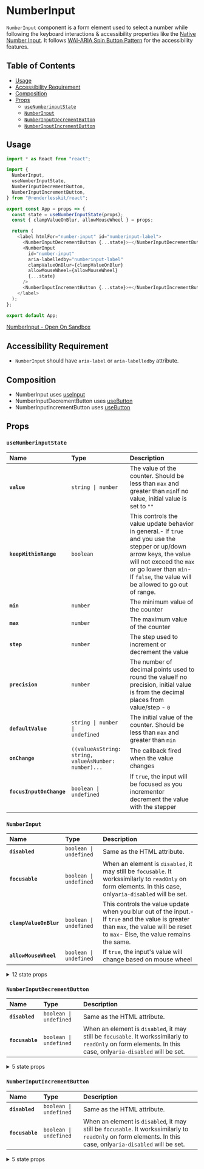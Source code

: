 # NumberInput

`NumberInput` component is a form element used to select a number while
following the keyboard interactions & accessibility properties like the
[Native Number Input](https://developer.mozilla.org/en-US/docs/Web/HTML/Element/input/number).
It follows
[WAI-ARIA Spin Button Pattern](https://www.w3.org/TR/wai-aria-practices-1.2/#spinbutton)
for the accessibility features.

## Table of Contents

- [Usage](#usage)
- [Accessibility Requirement](#accessibility-requirement)
- [Composition](#composition)
- [Props](#props)
  - [`useNumberinputState`](#usenumberinputstate)
  - [`NumberInput`](#numberinput)
  - [`NumberInputDecrementButton`](#numberinputdecrementbutton)
  - [`NumberInputIncrementButton`](#numberinputincrementbutton)

## Usage

```js
import * as React from "react";

import {
  NumberInput,
  useNumberInputState,
  NumberInputDecrementButton,
  NumberInputIncrementButton,
} from "@renderlesskit/react";

export const App = props => {
  const state = useNumberInputState(props);
  const { clampValueOnBlur, allowMouseWheel } = props;

  return (
    <label htmlFor="number-input" id="numberinput-label">
      <NumberInputDecrementButton {...state}>-</NumberInputDecrementButton>
      <NumberInput
        id="number-input"
        aria-labelledby="numberinput-label"
        clampValueOnBlur={clampValueOnBlur}
        allowMouseWheel={allowMouseWheel}
        {...state}
      />
      <NumberInputIncrementButton {...state}>+</NumberInputIncrementButton>
    </label>
  );
};

export default App;
```

[NumberInput - Open On Sandbox](https://codesandbox.io/s/j0wly)

## Accessibility Requirement

- `NumberInput` should have `aria-label` or `aria-labelledby` attribute.

## Composition

- NumberInput uses [useInput](https://reakit.io/docs/input/)
- NumberInputDecrementButton uses [useButton](https://reakit.io/docs/button)
- NumberInputIncrementButton uses [useButton](https://reakit.io/docs/button)

## Props

### `useNumberinputState`

| Name                     | Type                                                                                                                                              | Description                                                                                                                                                                                                                         |
| :----------------------- | :------------------------------------------------------------------------------------------------------------------------------------------------ | :---------------------------------------------------------------------------------------------------------------------------------------------------------------------------------------------------------------------------------- |
| **`value`**              | <code>string \| number</code>                                                                                                                     | The value of the counter. Should be less than `max` and greater than `min`If no value, initial value is set to `""`                                                                                                                 |
| **`keepWithinRange`**    | <code>boolean</code>                                                                                                                              | This controls the value update behavior in general.- If `true` and you use the stepper or up/down arrow keys, the value will not exceed the `max` or go lower than `min`- If `false`, the value will be allowed to go out of range. |
| **`min`**                | <code>number</code>                                                                                                                               | The minimum value of the counter                                                                                                                                                                                                    |
| **`max`**                | <code>number</code>                                                                                                                               | The maximum value of the counter                                                                                                                                                                                                    |
| **`step`**               | <code>number</code>                                                                                                                               | The step used to increment or decrement the value                                                                                                                                                                                   |
| **`precision`**          | <code>number</code>                                                                                                                               | The number of decimal points used to round the valueIf no precision, initial value is from the decimal places from value/step - `0`                                                                                                 |
| **`defaultValue`**       | <code>string \| number \| undefined</code>                                                                                                        | The initial value of the counter. Should be less than `max` and greater than `min`                                                                                                                                                  |
| **`onChange`**           | <code title="((valueAsString: string, valueAsNumber: number) =&#62; void) \| undefined">((valueAsString: string, valueAsNumber: number)...</code> | The callback fired when the value changes                                                                                                                                                                                           |
| **`focusInputOnChange`** | <code>boolean \| undefined</code>                                                                                                                 | If `true`, the input will be focused as you incrementor decrement the value with the stepper                                                                                                                                        |

### `NumberInput`

| Name                   | Type                              | Description                                                                                                                                                                        |
| :--------------------- | :-------------------------------- | :--------------------------------------------------------------------------------------------------------------------------------------------------------------------------------- |
| **`disabled`**         | <code>boolean \| undefined</code> | Same as the HTML attribute.                                                                                                                                                        |
| **`focusable`**        | <code>boolean \| undefined</code> | When an element is `disabled`, it may still be `focusable`. It workssimilarly to `readOnly` on form elements. In this case, only`aria-disabled` will be set.                       |
| **`clampValueOnBlur`** | <code>boolean \| undefined</code> | This controls the value update when you blur out of the input.- If `true` and the value is greater than `max`, the value will be reset to `max`- Else, the value remains the same. |
| **`allowMouseWheel`**  | <code>boolean \| undefined</code> | If `true`, the input's value will change based on mouse wheel                                                                                                                      |

<details><summary>12 state props</summary>
> These props are returned by the state hook. You can spread them into this component (`{...state}`) or pass them separately. You can also provide these props from your own state logic.

| Name                  | Type                                                | Description                                                                                                                                                                                                                         |
| :-------------------- | :-------------------------------------------------- | :---------------------------------------------------------------------------------------------------------------------------------------------------------------------------------------------------------------------------------- |
| **`keepWithinRange`** | <code>boolean</code>                                | This controls the value update behavior in general.- If `true` and you use the stepper or up/down arrow keys, the value will not exceed the `max` or go lower than `min`- If `false`, the value will be allowed to go out of range. |
| **`value`**           | <code>string \| number</code>                       | The value of the counter. Should be less than `max` and greater than `min`If no value, initial value is set to `""`                                                                                                                 |
| **`min`**             | <code>number</code>                                 | The minimum value of the counter                                                                                                                                                                                                    |
| **`max`**             | <code>number</code>                                 | The maximum value of the counter                                                                                                                                                                                                    |
| **`step`**            | <code>number</code>                                 | The step used to increment or decrement the value                                                                                                                                                                                   |
| **`valueAsNumber`**   | <code>number</code>                                 | The value of the counter in number.                                                                                                                                                                                                 |
| **`isOutOfRange`**    | <code>boolean</code>                                | True, if value is less than `min` & greater than `max`.                                                                                                                                                                             |
| **`inputRef`**        | <code>RefObject&#60;HTMLElement \| null&#62;</code> | The Input Element.                                                                                                                                                                                                                  |
| **`setValue`**        | <code>(next: StringOrNumber) =&#62; void</code>     | Set the value which will be converted to string.                                                                                                                                                                                    |
| **`increment`**       | <code>(step: number) =&#62; void</code>             | Increment the value based on the step                                                                                                                                                                                               |
| **`decrement`**       | <code>(step: number) =&#62; void</code>             | Decrement the value based on the step                                                                                                                                                                                               |
| **`setCastedValue`**  | <code>(value: StringOrNumber) =&#62; void</code>    | Set the casted value based on precision & step.                                                                                                                                                                                     |

</details>

### `NumberInputDecrementButton`

| Name            | Type                              | Description                                                                                                                                                  |
| :-------------- | :-------------------------------- | :----------------------------------------------------------------------------------------------------------------------------------------------------------- |
| **`disabled`**  | <code>boolean \| undefined</code> | Same as the HTML attribute.                                                                                                                                  |
| **`focusable`** | <code>boolean \| undefined</code> | When an element is `disabled`, it may still be `focusable`. It workssimilarly to `readOnly` on form elements. In this case, only`aria-disabled` will be set. |

<details><summary>5 state props</summary>
> These props are returned by the state hook. You can spread them into this component (`{...state}`) or pass them separately. You can also provide these props from your own state logic.

| Name                  | Type                        | Description                                                                                                                                                                                                                         |
| :-------------------- | :-------------------------- | :---------------------------------------------------------------------------------------------------------------------------------------------------------------------------------------------------------------------------------- |
| **`keepWithinRange`** | <code>boolean</code>        | This controls the value update behavior in general.- If `true` and you use the stepper or up/down arrow keys, the value will not exceed the `max` or go lower than `min`- If `false`, the value will be allowed to go out of range. |
| **`isAtMin`**         | <code>boolean</code>        | Truw, if value is equal to min.                                                                                                                                                                                                     |
| **`focusInput`**      | <code>() =&#62; void</code> | Focus input if focus input on value change is `true`                                                                                                                                                                                |
| **`spinDown`**        | <code>() =&#62; void</code> | Spinner handler that decrements the value after an interval                                                                                                                                                                         |
| **`spinStop`**        | <code>() =&#62; void</code> | Spinner handler that Stop it from incrementing or decrementing                                                                                                                                                                      |

</details>

### `NumberInputIncrementButton`

| Name            | Type                              | Description                                                                                                                                                  |
| :-------------- | :-------------------------------- | :----------------------------------------------------------------------------------------------------------------------------------------------------------- |
| **`disabled`**  | <code>boolean \| undefined</code> | Same as the HTML attribute.                                                                                                                                  |
| **`focusable`** | <code>boolean \| undefined</code> | When an element is `disabled`, it may still be `focusable`. It workssimilarly to `readOnly` on form elements. In this case, only`aria-disabled` will be set. |

<details><summary>5 state props</summary>
> These props are returned by the state hook. You can spread them into this component (`{...state}`) or pass them separately. You can also provide these props from your own state logic.

| Name                  | Type                        | Description                                                                                                                                                                                                                         |
| :-------------------- | :-------------------------- | :---------------------------------------------------------------------------------------------------------------------------------------------------------------------------------------------------------------------------------- |
| **`keepWithinRange`** | <code>boolean</code>        | This controls the value update behavior in general.- If `true` and you use the stepper or up/down arrow keys, the value will not exceed the `max` or go lower than `min`- If `false`, the value will be allowed to go out of range. |
| **`isAtMax`**         | <code>boolean</code>        | True, if value is equal to max.                                                                                                                                                                                                     |
| **`focusInput`**      | <code>() =&#62; void</code> | Focus input if focus input on value change is `true`                                                                                                                                                                                |
| **`spinUp`**          | <code>() =&#62; void</code> | Spinner handler that increments the value after an interval                                                                                                                                                                         |
| **`spinStop`**        | <code>() =&#62; void</code> | Spinner handler that Stop it from incrementing or decrementing                                                                                                                                                                      |

</details>
